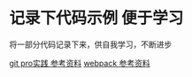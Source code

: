 # 记录下代码示例 便于学习

将一部分代码记录下来，供自我学习，不断进步

[git pro实践 参考资料](http://iissnan.com/progit/)
[webpack 参考资料](https://doc.webpack-china.org/concepts/)
